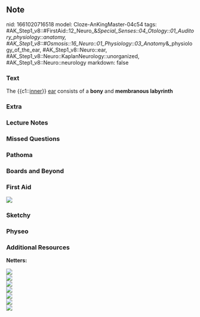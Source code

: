 ## Note
nid: 1661020716518
model: Cloze-AnKingMaster-04c54
tags: #AK_Step1_v8::#FirstAid::12_Neuro_&_Special_Senses::04_Otology::01_Auditory_physiology::anatomy, #AK_Step1_v8::#Osmosis::16_Neuro::01_Physiology::03_Anatomy_&_physiology_of_the_ear, #AK_Step1_v8::Neuro::ear, #AK_Step1_v8::Neuro::KaplanNeurology::unorganized, #AK_Step1_v8::Neuro::neurology
markdown: false

### Text
<div>
  The {{c1::<u>inner</u>}} <u>ear</u> consists of a <b>bony</b> and
  <b>membranous labyrinth</b>
</div>

### Extra


### Lecture Notes


### Missed Questions


### Pathoma


### Boards and Beyond


### First Aid
<img src="tmphCQYfq.png">

### Sketchy


### Physeo


### Additional Resources
<b>Netters:</b>
<div>
  <div><img src="paste-507063838967266.jpg"></div>
  <div><img src="paste-507179803084180.jpg"></div>
</div>
<div><img src="paste-507574940075416.jpg"></div>
<div><img src="paste-507690904192308.jpg"></div>
<div><img src="paste-507806868309332.jpg"></div>
<div><img src="paste-507922832426314.jpg"></div>
<div><img src="paste-508047386477412.jpg"></div>
